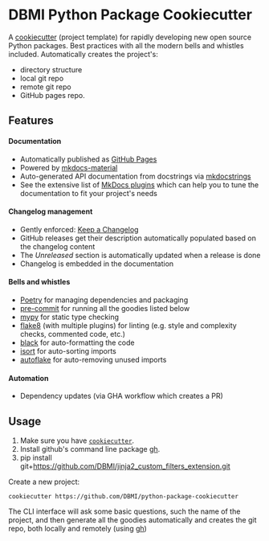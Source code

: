 # DBMI Python Package Cookiecutter

A [cookiecutter](https://cookiecutter.readthedocs.io/en/latest/README.html) (project template) for rapidly developing new open source Python packages. Best practices with all the modern bells and whistles included. Automatically creates the project's:
* directory structure
* local git repo
* remote git repo
* GitHub pages repo.
## Features

#### Documentation

* Automatically published as [GitHub Pages](https://pages.github.com/)
* Powered by [mkdocs-material](https://github.com/squidfunk/mkdocs-material)
* Auto-generated API documentation from docstrings via [mkdocstrings](https://github.com/mkdocstrings/mkdocstrings)
* See the extensive list of [MkDocs plugins](https://github.com/mkdocs/mkdocs/wiki/MkDocs-Plugins) which can help you
 to tune the documentation to fit your project's needs

#### Changelog management

* Gently enforced: [Keep a Changelog](https://keepachangelog.com/en/1.0.0/)
* GitHub releases get their description automatically populated based on the changelog content
* The _Unreleased_ section is automatically updated when a release is done
* Changelog is embedded in the documentation

#### Bells and whistles

* [Poetry](https://python-poetry.org/docs/) for managing dependencies and packaging
* [pre-commit](https://pre-commit.com/) for running all the goodies listed below
* [mypy](https://flake8.pycqa.org/en/latest/) for static type checking
* [flake8](https://flake8.pycqa.org/en/latest/) (with multiple plugins) for linting (e.g. style and complexity checks, commented code, etc.)
* [black](https://black.readthedocs.io/en/stable/) for auto-formatting the code
* [isort](https://pycqa.github.io/isort/) for auto-sorting imports
* [autoflake](https://github.com/myint/autoflake) for auto-removing unused imports

#### Automation

* Dependency updates (via GHA workflow which creates a PR)

## Usage

1. Make sure you have [`cookiecutter`](https://cookiecutter.readthedocs.io/en/latest/installation.html).
2. Install github's command line package [gh](https://cli.github.com/).
3. pip install git+https://github.com/DBMI/jinja2_custom_filters_extension.git

Create a new project:

```
cookiecutter https://github.com/DBMI/python-package-cookiecutter
```

The CLI interface will ask some basic questions, such the name of the project, and then generate all the goodies
 automatically and creates the git repo, both locally and remotely (using [gh](https://cli.github.com/))
